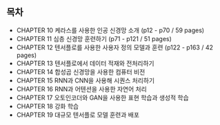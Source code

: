 ## 목차

- CHAPTER 10 케라스를 사용한 인공 신경망 소개 (p12 - p70 / 59 pages)
- CHAPTER 11 심층 신경망 훈련하기 (p71 - p121 / 51 pages)
- CHAPTER 12 텐서플로를 사용한 사용자 정의 모델과 훈련 (p122 - p163 / 42 pages)
- CHAPTER 13 텐서플로에서 데이터 적재와 전처리하기
- CHAPTER 14 합성곱 신경망을 사용한 컴퓨터 비전
- CHAPTER 15 RNN과 CNN을 사용해 시퀀스 처리하기
- CHAPTER 16 RNN과 어텐션을 사용한 자연어 처리
- CHAPTER 17 오토인코더와 GAN을 사용한 표현 학습과 생성적 학습
- CHAPTER 18 강화 학습
- CHAPTER 19 대규모 텐서플로 모델 훈련과 배포
